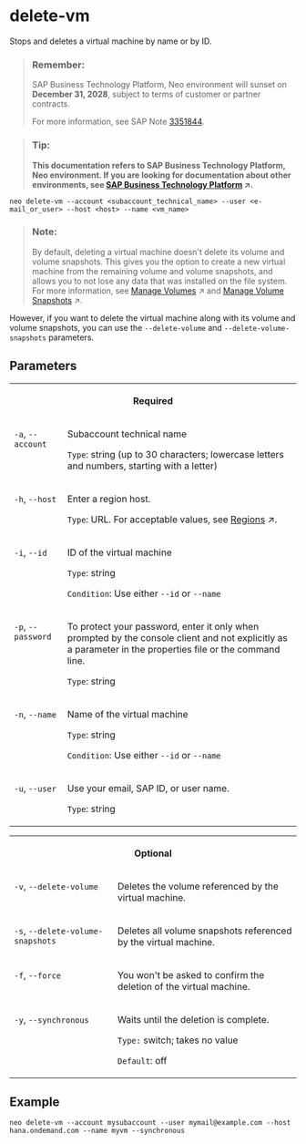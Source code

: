 <!-- loio9adf1b0d48d84c32893196003a695cc3 -->

# delete-vm

Stops and deletes a virtual machine by name or by ID.



> ### Remember:  
> SAP Business Technology Platform, Neo environment will sunset on **December 31, 2028**, subject to terms of customer or partner contracts.
> 
> For more information, see SAP Note [3351844](https://launchpad.support.sap.com/#/notes/3351844).

> ### Tip:  
> **This documentation refers to SAP Business Technology Platform, Neo environment. If you are looking for documentation about other environments, see [SAP Business Technology Platform](https://help.sap.com/viewer/65de2977205c403bbc107264b8eccf4b/Cloud/en-US/6a2c1ab5a31b4ed9a2ce17a5329e1dd8.html "SAP Business Technology Platform (SAP BTP) is an integrated offering comprised of four technology portfolios: database and data management, application development and integration, analytics, and intelligent technologies. The platform offers users the ability to turn data into business value, compose end-to-end business processes, and build and extend SAP applications quickly.") :arrow_upper_right:.**



```
neo delete-vm --account <subaccount_technical_name> --user <e-mail_or_user> --host <host> --name <vm_name>
```

> ### Note:  
> By default, deleting a virtual machine doesn't delete its volume and volume snapshots. This gives you the option to create a new virtual machine from the remaining volume and volume snapshots, and allows you to not lose any data that was installed on the file system. For more information, see [Manage Volumes](https://help.sap.com/viewer/c746ff81651e4b8fb6efc11146091016/Cloud/en-US/a533e9cd946f4cc4b4d5973c326a685b.html "A volume is the persistent storage that is created automatically when a virtual machine is created.") :arrow_upper_right: and [Manage Volume Snapshots](https://help.sap.com/viewer/c746ff81651e4b8fb6efc11146091016/Cloud/en-US/93dd4760f72f42f6a668c903030272a4.html "You can take a snapshot of an existing virtual machine volume in your subaccount and use it to create a new virtual machine with the same file system thus saving any manual installation.") :arrow_upper_right:.

However, if you want to delete the virtual machine along with its volume and volume snapshots, you can use the `--delete-volume` and `--delete-volume-snapshots` parameters.



## Parameters




<table>
<tr>
<th valign="top" colspan="2">

Required



</th>
</tr>
<tr>
<td valign="top">

`-a`, `--account`



</td>
<td valign="top">

Subaccount technical name

`Type`: string \(up to 30 characters; lowercase letters and numbers, starting with a letter\)



</td>
</tr>
<tr>
<td valign="top">

`-h`, `--host`



</td>
<td valign="top">

Enter a region host.

`Type`: URL. For acceptable values, see [Regions](https://help.sap.com/viewer/65de2977205c403bbc107264b8eccf4b/Cloud/en-US/350356d1dc314d3199dca15bd2ab9b0e.html "You can deploy applications in different regions. Each region represents a geographical location (for example, Europe, US East) where applications, data, or services are hosted.") :arrow_upper_right:.



</td>
</tr>
<tr>
<td valign="top">

`-i`, `--id` 



</td>
<td valign="top">

ID of the virtual machine

`Type`: string

`Condition`: Use either `--id` or `--name`



</td>
</tr>
<tr>
<td valign="top">

`-p`, `--password`



</td>
<td valign="top">

To protect your password, enter it only when prompted by the console client and not explicitly as a parameter in the properties file or the command line.

`Type`: string



</td>
</tr>
<tr>
<td valign="top">

`-n`, `--name` 



</td>
<td valign="top">

Name of the virtual machine

`Type`: string

`Condition`: Use either `--id` or `--name`



</td>
</tr>
<tr>
<td valign="top">

`-u`, `--user`



</td>
<td valign="top">

Use your email, SAP ID, or user name.

`Type`: string



</td>
</tr>
</table>


<table>
<tr>
<th valign="top" colspan="2">

Optional



</th>
</tr>
<tr>
<td valign="top">

`-v`, `--delete-volume` 



</td>
<td valign="top">

Deletes the volume referenced by the virtual machine.



</td>
</tr>
<tr>
<td valign="top">

`-s`, `--delete-volume-snapshots` 



</td>
<td valign="top">

Deletes all volume snapshots referenced by the virtual machine.



</td>
</tr>
<tr>
<td valign="top">

`-f`, `--force` 



</td>
<td valign="top">

You won't be asked to confirm the deletion of the virtual machine.



</td>
</tr>
<tr>
<td valign="top">

`-y`, `--synchronous` 



</td>
<td valign="top">

Waits until the deletion is complete.

`Type:` switch; takes no value

`Default`: off



</td>
</tr>
</table>



## Example

```
neo delete-vm --account mysubaccount --user mymail@example.com --host hana.ondemand.com --name myvm --synchronous
```

